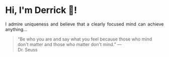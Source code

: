 # Hi, I'm Derrick 👋!
<p align="justify">I admire uniqueness and believe that a clearly focused mind can achieve anything...</p> 
<!-- #quote-start -->
<blockquote>&ldquo;Be who you are and say what you feel because those who mind don't matter and those who matter don't mind.&rdquo; &mdash; <footer>Dr. Seuss</footer></blockquote>
<!-- #quote-end -->
